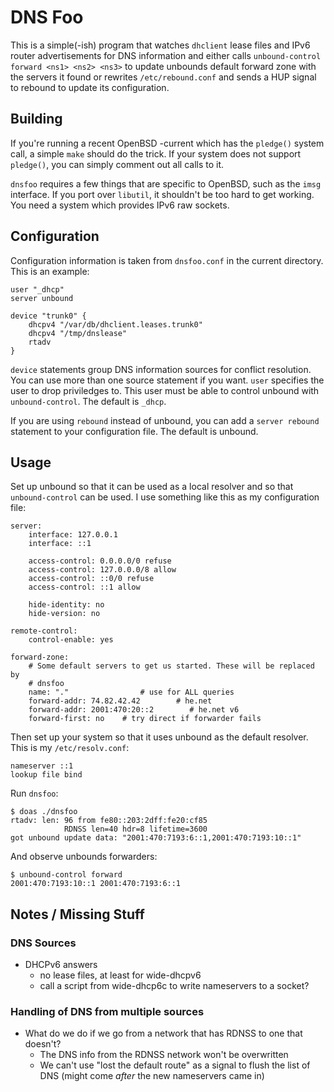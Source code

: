 DNS Foo
=======

This is a simple(-ish) program that watches `dhclient` lease files and IPv6
router advertisements for DNS information and either calls `unbound-control
forward <ns1> <ns2> <ns3>` to update unbounds default forward zone with the
servers it found or rewrites `/etc/rebound.conf` and sends a HUP signal to
rebound to update its configuration.

Building
--------
If you're running a recent OpenBSD -current which has the `pledge()` system
call, a simple `make` should do the trick. If your system does not support
`pledge()`, you can simply comment out all calls to it.

`dnsfoo` requires a few things that are specific to OpenBSD, such as the `imsg`
interface. If you port over `libutil`, it shouldn't be too hard to get working.
You need a system which provides IPv6 raw sockets.

Configuration
-------------
Configuration information is taken from `dnsfoo.conf` in the current directory.
This is an example:

    user "_dhcp"
    server unbound

    device "trunk0" {
        dhcpv4 "/var/db/dhclient.leases.trunk0"
        dhcpv4 "/tmp/dnslease"
        rtadv
    }

`device` statements group DNS information sources for conflict resolution. You
can use more than one source statement if you want. `user` specifies the user
to drop priviledges to. This user must be able to control unbound with
`unbound-control`. The default is `_dhcp`.

If you are using `rebound` instead of unbound, you can add a `server rebound`
statement to your configuration file. The default is unbound.

Usage
-----
Set up unbound so that it can be used as a local resolver and so that
`unbound-control` can be used. I use something like this as my configuration
file:

    server:
        interface: 127.0.0.1
        interface: ::1

        access-control: 0.0.0.0/0 refuse
        access-control: 127.0.0.0/8 allow
        access-control: ::0/0 refuse
        access-control: ::1 allow

        hide-identity: no
        hide-version: no

    remote-control:
        control-enable: yes

    forward-zone:
        # Some default servers to get us started. These will be replaced by
        # dnsfoo
        name: "."                # use for ALL queries
        forward-addr: 74.82.42.42        # he.net
        forward-addr: 2001:470:20::2        # he.net v6
        forward-first: no    # try direct if forwarder fails

Then set up your system so that it uses unbound as the default resolver. This is
my `/etc/resolv.conf`:

    nameserver ::1
    lookup file bind

Run `dnsfoo`:

    $ doas ./dnsfoo
    rtadv: len: 96 from fe80::203:2dff:fe20:cf85
                RDNSS len=40 hdr=8 lifetime=3600
    got unbound update data: "2001:470:7193:6::1,2001:470:7193:10::1"

And observe unbounds forwarders:

    $ unbound-control forward
    2001:470:7193:10::1 2001:470:7193:6::1

Notes / Missing Stuff
---------------------
### DNS Sources
* DHCPv6 answers
	* no lease files, at least for wide-dhcpv6
	* call a script from wide-dhcp6c to write nameservers to a socket?

### Handling of DNS from multiple sources
* What do we do if we go from a network that has RDNSS to one that doesn't?
	* The DNS info from the RDNSS network won't be overwritten
	* We can't use "lost the default route" as a signal to flush the list of DNS
	  (might come _after_ the new nameservers came in)
